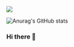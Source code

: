 <a href="" target="_blank"><img src="https://img.shields.io/badge/Spring-#6DB33F?style=plastic"/></a>

![Anurag's GitHub stats](https://github-readme-stats.vercel.app/api?username=kssgit&show_icons=true&theme=radical)
### Hi there 👋

<!--
**kssgit/kssgit** is a ✨ _special_ ✨ repository because its `README.md` (this file) appears on your GitHub profile.

Here are some ideas to get you started:

- 🔭 I’m currently working on ...
- 🌱 I’m currently learning ...
- 👯 I’m looking to collaborate on ...
- 🤔 I’m looking for help with ...
- 💬 Ask me about ...
- 📫 How to reach me: ...
- 😄 Pronouns: ...
- ⚡ Fun fact: ...
-->
